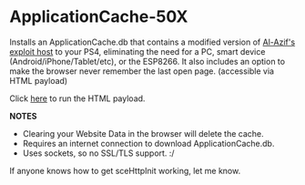 # ApplicationCache-50X

Installs an ApplicationCache.db that contains a modified version of [Al-Azif's exploit host](https://github.com/Al-Azif/ps4-exploit-host) to your PS4, eliminating the need for a PC, smart device (Android/iPhone/Tablet/etc), or the ESP8266.  It also includes an option to make the browser never remember the last open page. (accessible via HTML payload)

Click [here](https://cdn.rawgit.com/HotdogWithMustard/ApplicationCache-50X/master/bin/Index.html) to run the HTML payload.

**NOTES**

 - Clearing your Website Data in the browser will delete the cache.
 - Requires an internet connection to download ApplicationCache.db.
 - Uses sockets, so no SSL/TLS support. :/

If anyone knows how to get sceHttpInit working, let me know.
